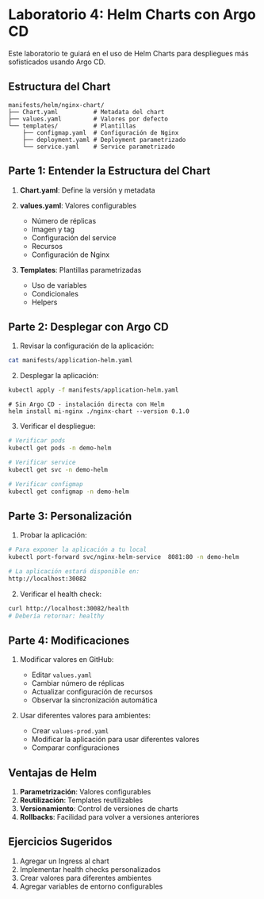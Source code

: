 # Laboratorio 4: Helm Charts con Argo CD

Este laboratorio te guiará en el uso de Helm Charts para despliegues más sofisticados usando Argo CD.

## Estructura del Chart

```
manifests/helm/nginx-chart/
├── Chart.yaml          # Metadata del chart
├── values.yaml         # Valores por defecto
└── templates/          # Plantillas
    ├── configmap.yaml  # Configuración de Nginx
    ├── deployment.yaml # Deployment parametrizado
    └── service.yaml    # Service parametrizado
```

## Parte 1: Entender la Estructura del Chart

1. **Chart.yaml**: Define la versión y metadata
2. **values.yaml**: Valores configurables
   - Número de réplicas
   - Imagen y tag
   - Configuración del service
   - Recursos
   - Configuración de Nginx

3. **Templates**: Plantillas parametrizadas
   - Uso de variables
   - Condicionales
   - Helpers

## Parte 2: Desplegar con Argo CD

1. Revisar la configuración de la aplicación:
```bash
cat manifests/application-helm.yaml
```

2. Desplegar la aplicación:
```bash
kubectl apply -f manifests/application-helm.yaml
```

```
# Sin Argo CD - instalación directa con Helm
helm install mi-nginx ./nginx-chart --version 0.1.0
```

3. Verificar el despliegue:
```bash
# Verificar pods
kubectl get pods -n demo-helm

# Verificar service
kubectl get svc -n demo-helm

# Verificar configmap
kubectl get configmap -n demo-helm
```

## Parte 3: Personalización

1. Probar la aplicación:

```bash
# Para exponer la aplicación a tu local
kubectl port-forward svc/nginx-helm-service  8081:80 -n demo-helm
```

```bash
# La aplicación estará disponible en:
http://localhost:30082
```

2. Verificar el health check:
```bash
curl http://localhost:30082/health
# Debería retornar: healthy
```

## Parte 4: Modificaciones

1. Modificar valores en GitHub:
   - Editar `values.yaml`
   - Cambiar número de réplicas
   - Actualizar configuración de recursos
   - Observar la sincronización automática

2. Usar diferentes valores para ambientes:
   - Crear `values-prod.yaml`
   - Modificar la aplicación para usar diferentes valores
   - Comparar configuraciones

## Ventajas de Helm

1. **Parametrización**: Valores configurables
2. **Reutilización**: Templates reutilizables
3. **Versionamiento**: Control de versiones de charts
4. **Rollbacks**: Facilidad para volver a versiones anteriores

## Ejercicios Sugeridos

1. Agregar un Ingress al chart
2. Implementar health checks personalizados
3. Crear valores para diferentes ambientes
4. Agregar variables de entorno configurables